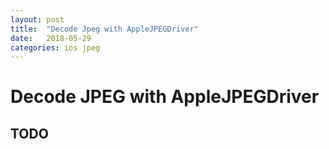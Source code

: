 ```yaml
---
layout: post
title:  "Decode Jpeg with AppleJPEGDriver"
date:   2018-05-29
categories: ios jpeg
---
```


# Decode JPEG with AppleJPEGDriver

## TODO

